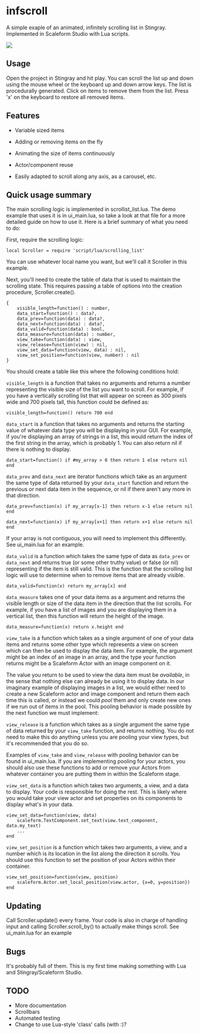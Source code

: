 infscroll
=========

A simple exaple of an animated, infinitely scrolling list in Stingray.
Implemented in Scaleform Studio with Lua scripts.

![](https://github.com/randrew/infscroll/wiki/demo.gif)

Usage
-----

Open the project in Stingray and hit play. You can scroll the list up and down
using the mouse wheel or the keyboard up and down arrow keys. The list is
procedurally generated. Click on items to remove them from the list. Press 'x'
on the keyboard to restore all removed items.

Features
--------

* Variable sized items

* Adding or removing items on the fly

* Animating the size of items continuously

* Actor/component reuse

* Easily adapted to scroll along any axis, as a carousel, etc.

Quick usage summary
-------------------

The main scrolling logic is implemented in scrollist_list.lua. The demo
example that uses it is in ui_main.lua, so take a look at that file for a more
detailed guide on how to use it. Here is a brief summary of what you need to do:

First, require the scrolling logic:

	local Scroller = require 'script/lua/scrolling_list'

You can use whatever local name you want, but we'll call it Scroller in this
example.

Next, you'll need to create the table of data that is used to maintain the
scrolling state. This requires passing a table of options into the creation
procedure, Scroller.create().

	{
		visible_length=function() : number,
		data_start=function() : data?,
		data_prev=function(data) : data?,
		data_next=function(data) : data?,
		data_valid=function(data) : bool,
		data_measure=function(data) : number,
		view_take=function(data) : view,
		view_release=function(view) : nil,
		view_set_data=function(view, data) : nil,
		view_set_position=function(view, number) : nil
	}

You should create a table like this where the following conditions hold:

`visible_length` is a function that takes no arguments and returns a number
representing the visible size of the list you want to scroll. For example, if
you have a vertically scrolling list that will appear on screen as 300 pixels
wide and 700 pixels tall, this function could be defined as:

	visible_length=function() return 700 end

`data_start` is a function that takes no arguments and returns the starting
value of whatever data type you will be displaying in your GUI. For example,
if you're displaying an array of strings in a list, this would return the
index of the first string in the array, which is probably 1. You can also
return nil if there is nothing to display.

	data_start=function() if #my_array > 0 then return 1 else return nil end

`data_prev` and `data_next` are iterator functions which take as an argument
the same type of data returned by your `data_start` function and return the
previous or next data item in the sequence, or nil if there aren't any more in
that direction.

	data_prev=function(x) if my_array[x-1] then return x-1 else return nil end

	data_next=function(x) if my_array[x+1] then return x+1 else return nil end

If your array is not contiguous, you will need to implement this differently.
See ui_main.lua for an example.

`data_valid` is a function which takes the same type of data as `data_prev` or
`data_next` and returns true (or some other truthy value) or false (or nil)
representing if the item is still valid. This is the function that the
scrolling list logic will use to determine when to remove items that are
already visible.

	data_valid=function(x) return my_array[x] end

`data_measure` takes one of your data items as a argument and returns the
visible length or size of the data item in the direction that the list
scrolls. For example, if you have a list of images and you are displaying them
in a vertical list, then this function will return the height of the image.

	data_measure=function(x) return x.height end

`view_take` is a function which takes as a single argument of one of your data
items and returns some other type which represents a view on screen which can
then be used to display the data item. For example, the argument might be an
index of an image in an array, and the type your function returns might be a
Scaleform Actor with an image component on it.

The value you return to be used to view the data item must be *available*, in
the sense that nothing else can already be using it to display data. In our
imaginary example of displaying images in a list, we would either need to
create a new Scaleform actor and image component and return them each time
this is called, or instead we could *pool* them and only create new ones if we
run out of items in the pool. This pooling behavior is made possible by the
next function we must implement:

`view_release` is a function which takes as a single argument the same type of
data returned by your `view_take` function, and returns nothing. You do not
need to make this do anything unless you are pooling your view types, but it's
recommended that you do so.

Examples of `view_take` and `view_release` with pooling behavior can be found
in ui_main.lua. If you are implementing pooling for your actors, you should
also use these functions to add or remove your Actors from whatever container
you are putting them in within the Scaleform stage.

`view_set_data` is a function which takes two arguments, a view, and a data to
display. Your code is responsible for doing the rest. This is likely where you
would take your view actor and set properties on its components to display
what's in your data.

	view_set_data=function(view, data)
		scaleform.TextComponent.set_text(view.text_component, data.my_text)
		...
	end

`view_set_position` is a function which takes two arguments, a view, and a
number which is its location in the list along the direction it scrolls. You
should use this function to set the position of your Actors within their
container.

	view_set_position=function(view, position)
		scaleform.Actor.set_local_position(view.actor, {x=0, y=position})
	end

Updating
--------

Call Scroller.update() every frame. Your code is also in charge of handling
input and calling Scroller.scroll_by() to actually make things scroll. See
ui_main.lua for an example

Bugs
----

It's probably full of them. This is my first time making something with Lua
and Stingray/Scaleform Studio.

TODO
----

* More documentation
* Scrollbars
* Automated testing
* Change to use Lua-style 'class' calls (with :)?